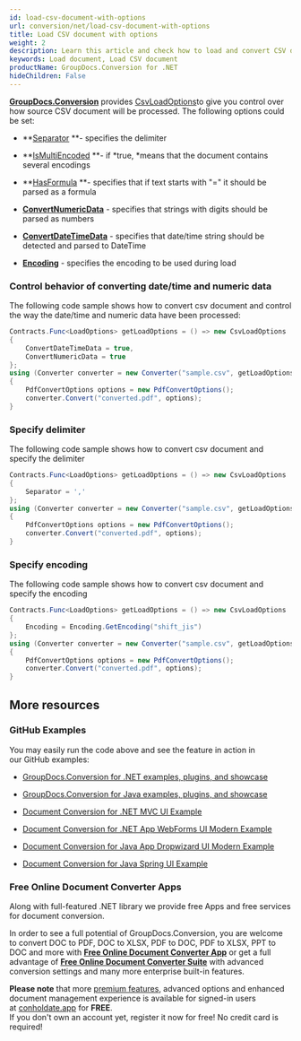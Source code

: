 ```yaml
---
id: load-csv-document-with-options
url: conversion/net/load-csv-document-with-options
title: Load CSV document with options
weight: 2
description: Learn this article and check how to load and convert CSV documents with advanced options using GroupDocs.Conversion for .NET API.
keywords: Load document, Load CSV document
productName: GroupDocs.Conversion for .NET
hideChildren: False
---
```

[**GroupDocs.Conversion**](https://products.groupdocs.com/conversion/net) provides [CsvLoadOptions](https://apireference.groupdocs.com/net/conversion/groupdocs.conversion.options.load/csvloadoptions)to give you control over how source CSV document will be processed. The following options could be set:

*   **[Separator](https://apireference.groupdocs.com/net/conversion/groupdocs.conversion.options.load/csvloadoptions/properties/separator) **\- specifies the delimiter 
*   **[IsMultiEncoded](https://apireference.groupdocs.com/net/conversion/groupdocs.conversion.options.load/csvloadoptions/properties/ismultiencoded) **\- if *true, *means that the document contains several encodings  
    
*   **[HasFormula](https://apireference.groupdocs.com/net/conversion/groupdocs.conversion.options.load/csvloadoptions/properties/hasformula) **\- specifies that if text starts with "=" it should be parsed as a formula
*   **[ConvertNumericData](https://apireference.groupdocs.com/net/conversion/groupdocs.conversion.options.load/csvloadoptions/properties/convertnumericdata)** - specifies that strings with digits should be parsed as numbers
*   **[ConvertDateTimeData](https://apireference.groupdocs.com/net/conversion/groupdocs.conversion.options.load/csvloadoptions/properties/convertdatetimedata)** - specifies that date/time string should be detected and parsed to DateTime
*   **[Encoding](https://apireference.groupdocs.com/net/conversion/groupdocs.conversion.options.load/csvloadoptions/properties/encoding)** - specifies the encoding to be used during load

### Control behavior of converting date/time and numeric data

The following code sample shows how to convert csv document and control the way the date/time and numeric data have been processed:

```csharp
Contracts.Func<LoadOptions> getLoadOptions = () => new CsvLoadOptions
{
    ConvertDateTimeData = true,
    ConvertNumericData = true
};
using (Converter converter = new Converter("sample.csv", getLoadOptions))
{
    PdfConvertOptions options = new PdfConvertOptions();
    converter.Convert("converted.pdf", options);
}
```

### Specify delimiter

The following code sample shows how to convert csv document and specify the delimiter

```csharp
Contracts.Func<LoadOptions> getLoadOptions = () => new CsvLoadOptions
{
    Separator = ','
};
using (Converter converter = new Converter("sample.csv", getLoadOptions))
{
    PdfConvertOptions options = new PdfConvertOptions();
    converter.Convert("converted.pdf", options);
}
```

### Specify encoding

The following code sample shows how to convert csv document and specify the encoding

```csharp
Contracts.Func<LoadOptions> getLoadOptions = () => new CsvLoadOptions
{
    Encoding = Encoding.GetEncoding("shift_jis")
};
using (Converter converter = new Converter("sample.csv", getLoadOptions))
{
    PdfConvertOptions options = new PdfConvertOptions();
    converter.Convert("converted.pdf", options);
}
```

## More resources

### GitHub Examples

You may easily run the code above and see the feature in action in our GitHub examples:

*   [GroupDocs.Conversion for .NET examples, plugins, and showcase](https://github.com/groupdocs-conversion/GroupDocs.Conversion-for-.NET)
    
*   [GroupDocs.Conversion for Java examples, plugins, and showcase](https://github.com/groupdocs-conversion/GroupDocs.Conversion-for-Java)
    
*   [Document Conversion for .NET MVC UI Example](https://github.com/groupdocs-conversion/GroupDocs.Conversion-for-.NET-MVC) 
    
*   [Document Conversion for .NET App WebForms UI Modern Example](https://github.com/groupdocs-conversion/GroupDocs.Conversion-for-.NET-WebForms)
    
*   [Document Conversion for Java App Dropwizard UI Modern Example](https://github.com/groupdocs-conversion/GroupDocs.Conversion-for-Java-Dropwizard)
    
*   [Document Conversion for Java Spring UI Example](https://github.com/groupdocs-conversion/GroupDocs.Conversion-for-Java-Spring)
    

### Free Online Document Converter Apps

Along with full-featured .NET library we provide free Apps and free services for document conversion.

In order to see a full potential of GroupDocs.Conversion, you are welcome to convert DOC to PDF, DOC to XLSX, PDF to DOC, PDF to XLSX, PPT to DOC and more with **[Free Online Document Converter App](https://products.groupdocs.app/conversion)** or get a full advantage of **[Free Online Document Converter Suite](https://conholdate.app/features/document-converter-online)** with advanced conversion settings and many more enterprise built-in features.

**Please note** that more [premium features](https://conholdate.app/features), advanced options and enhanced document management experience is available for signed-in users at [conholdate.app](https://conholdate.app/) for **FREE**.  
If you don't own an account yet, register it now for free! No credit card is required!
